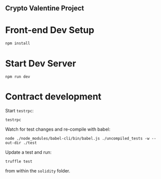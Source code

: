 Crypto Valentine Project
------------------------------------

# Front-end Dev Setup

`npm install`

# Start Dev Server

`npm run dev`

# Contract development

Start `testrpc`:

```
testrpc
```

Watch for test changes and re-compile with babel:

```
node ./node_modules/babel-cli/bin/babel.js ./uncompiled_tests -w --out-dir ./test
```

Update a test and run:

```
truffle test
```

from within the `solidity` folder.
